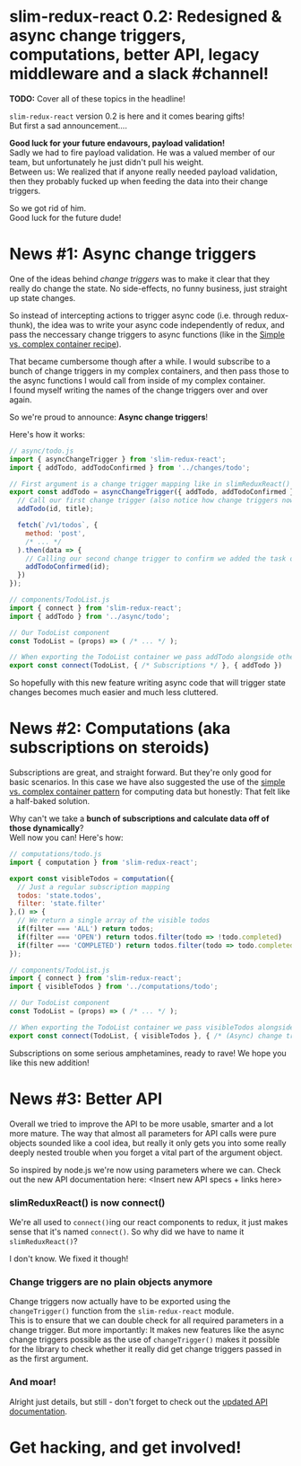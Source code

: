 # slim-redux-react 0.2: Redesigned & async change triggers, computations, better API, legacy middleware and a slack #channel!
**TODO:** Cover all of these topics in the headline!


`slim-redux-react` version 0.2 is here and it comes bearing gifts!  
But first a sad announcement....

**Good luck for your future endavours, payload validation!**  
Sadly we had to fire payload validation. He was a valued member of our team, but unfortunately he just didn't pull his weight.  
Between us: We realized that if anyone really needed payload validation, then they probably fucked up when feeding the data into their change triggers.

So we got rid of him.  
Good luck for the future dude!

# News #1: Async change triggers
One of the ideas behind *change triggers* was to make it clear that they really do change the state. No side-effects, no funny business, just straight up state changes.  

So instead of intercepting actions to trigger async code (i.e. through redux-thunk), the idea was to write your async code independently of redux, and pass the neccessary change triggers to async functions (like in the [Simple vs. complex container recipe](https://github.com/aGuyNamedJonas/slim-redux-react#heavy-light-container-components)).

That became cumbersome though after a while. I would subscribe to a bunch of change triggers in my complex containers, and then pass those to the async functions I would call from inside of my complex container.  
I found myself writing the names of the change triggers over and over again.

So we're proud to announce: **Async change triggers**!

Here's how it works:

```javascript
// async/todo.js
import { asyncChangeTrigger } from 'slim-redux-react';
import { addTodo, addTodoConfirmed } from '../changes/todo';

// First argument is a change trigger mapping like in slimReduxReact()
export const addTodo = asyncChangeTrigger({ addTodo, addTodoConfirmed }, (id, title) => {
  // Call our first change trigger (also notice how change triggers now take arguments!)
  addTodo(id, title);

  fetch(`/v1/todos`, {
    method: 'post',
    /* ... */
  ).then(data => {
    // Calling our second change trigger to confirm we added the task on the server
    addTodoConfirmed(id);
  })
});

// components/TodoList.js
import { connect } from 'slim-redux-react';
import { addTodo } from '../async/todo';

// Our TodoList component
const TodoList = (props) => ( /* ... */ );

// When exporting the TodoList container we pass addTodo alongside other change triggers
export const connect(TodoList, { /* Subscriptions */ }, { addTodo })
```

So hopefully with this new feature writing async code that will trigger state changes becomes much easier and much less cluttered.


# News #2: Computations (aka subscriptions on steroids)
Subscriptions are great, and straight forward. But they're only good for basic scenarios. In this case we have also suggested the use of the [simple vs. complex container pattern](https://github.com/aGuyNamedJonas/slim-redux-react#heavy-light-container-components) for computing data but honestly: That felt like a half-baked solution.

Why can't we take a **bunch of subscriptions and calculate data off of those dynamically**?  
Well now you can! Here's how:  

```javascript
// computations/todo.js
import { computation } from 'slim-redux-react';

export const visibleTodos = computation({
  // Just a regular subscription mapping
  todos: 'state.todos',
  filter: 'state.filter'
},() => {
  // We return a single array of the visible todos
  if(filter === 'ALL') return todos;
  if(filter === 'OPEN') return todos.filter(todo => !todo.completed)
  if(filter === 'COMPLETED') return todos.filter(todo => todo.completed);
});

// components/TodoList.js
import { connect } from 'slim-redux-react';
import { visibleTodos } from '../computations/todo';

// Our TodoList component
const TodoList = (props) => ( /* ... */ );

// When exporting the TodoList container we pass visibleTodos alongside other subscriptions
export const connect(TodoList, { visibleTodos }, { /* (Async) change triggers */ })
```

Subscriptions on some serious amphetamines, ready to rave! We hope you like this new addition!


# News #3: Better API
Overall we tried to improve the API to be more usable, smarter and a lot more mature. The way that almost all parameters for API calls were pure objects sounded like a cool idea, but really it only gets you into some really deeply nested trouble when you forget a vital part of the argument object.  

So inspired by node.js we're now using parameters where we can.
Check out the new API documentation here: <Insert new API specs + links here>

### slimReduxReact() is now connect()
We're all used to `connect()`ing our react components to redux, it just makes sense that it's named `connect()`. So why did we have to name it `slimReduxReact()`?

I don't know. We fixed it though!

### Change triggers are no plain objects anymore
Change triggers now actually have to be exported using the `changeTrigger()` function from the `slim-redux-react` module.  
This is to ensure that we can double check for all required parameters in a change trigger. But more importantly: It makes new features like the async change triggers possible as the use of `changeTrigger()` makes it possible for the library to check whether it really did get change triggers passed in as the first argument.

### And moar!
Alright just details, but still - don't forget to check out the [updated API documentation](https://github.com/aGuyNamedJonas/slim-redux-react#api-reference).


# Get hacking, and get involved!
<OUTRO>

